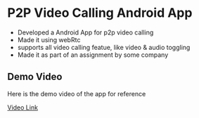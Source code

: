 
# P2P Video Calling Android App

- Developed a Android App for p2p video calling 
- Made it using webRtc
- supports all video calling featue, like video & audio toggling
- Made it as part of an assignment by some company 

## Demo Video


Here is the demo video of the app for reference

[Video Link](https://drive.google.com/file/d/1m5Pohw_aoPfSpQ_k2lH33dVH828_3o0T/view?usp=sharing)
